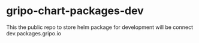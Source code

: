 # gripo-chart-packages-dev
This the public repo to store helm package for development will be connect dev.packages.gripo.io
